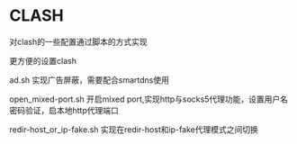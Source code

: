 # CLASH

对clash的一些配置通过脚本的方式实现

更方便的设置clash

ad.sh 实现广告屏蔽，需要配合smartdns使用

open_mixed-port.sh 开启mixed port,实现http与socks5代理功能，设置用户名密码验证，启本地http代理端口

redir-host_or_ip-fake.sh 实现在redir-host和ip-fake代理模式之间切换

